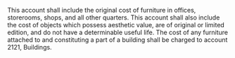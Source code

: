 This account shall include the original cost of furniture in offices, storerooms, shops, and all other quarters. This account shall also include the cost of objects which possess aesthetic value, are of original or limited edition, and do not have a determinable useful life. The cost of any furniture attached to and constituting a part of a building shall be charged to account 2121, Buildings.

